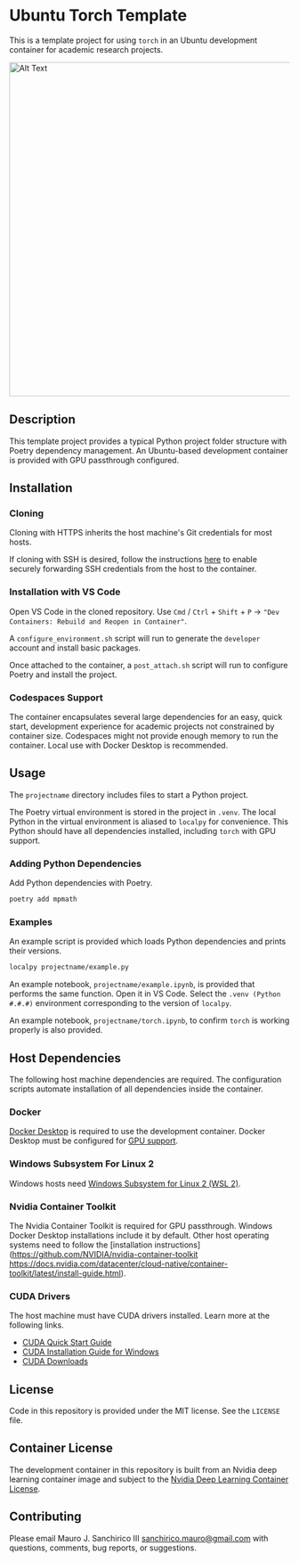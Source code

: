 # Ubuntu Torch Template

This is a template project for using `torch` in an Ubuntu development container for academic research projects.

<img src="https://repository-images.githubusercontent.com/893476283/fb713511-1b27-4cb4-81c0-f7c44623cf32" alt="Alt Text" width="600">

## Description

This template project provides a typical Python project folder structure with Poetry dependency management. An Ubuntu-based development container is provided with GPU passthrough configured.

## Installation

### Cloning

Cloning with HTTPS inherits the host machine's Git credentials for most hosts.

If cloning with SSH is desired, follow the instructions [here](https://code.visualstudio.com/remote/advancedcontainers/sharing-git-credentials) to enable securely forwarding SSH credentials from the host to the container.

### Installation with VS Code

Open VS Code in the cloned repository. Use `Cmd` / `Ctrl` + `Shift` + `P` &rarr; `"Dev Containers: Rebuild and Reopen in Container"`.

A `configure_environment.sh` script will run to generate the `developer` account and install basic packages.

Once attached to the container, a `post_attach.sh` script will run to configure Poetry and install the project.

### Codespaces Support

The container encapsulates several large dependencies for an easy, quick start, development experience for academic projects not constrained by container size. Codespaces might not provide enough memory to run the container. Local use with Docker Desktop is recommended.

## Usage

The `projectname` directory includes files to start a Python project.

The Poetry virtual environment is stored in the project in `.venv`. The local Python in the virtual environment is aliased to `localpy` for convenience. This Python should have all dependencies installed, including `torch` with GPU support.

### Adding Python Dependencies

Add Python dependencies with Poetry.

```bash
poetry add mpmath
```

### Examples

An example script is provided which loads Python dependencies and prints their versions.

```bash
localpy projectname/example.py
```

An example notebook, `projectname/example.ipynb`, is provided that performs the same function. Open it in VS Code. Select the `.venv (Python #.#.#)` environment corresponding to the version of `localpy`.

An example notebook, `projectname/torch.ipynb`, to confirm `torch` is working properly is also provided.

## Host Dependencies

The following host machine dependencies are required. The configuration scripts automate installation of all dependencies inside the container.

### Docker

[Docker Desktop](https://www.docker.com/blog/getting-started-with-docker-desktop/) is required to use the development container. Docker Desktop must be configured for [GPU support](https://docs.docker.com/desktop/features/gpu/).

### Windows Subsystem For Linux 2

Windows hosts need [Windows Subsystem for Linux 2 (WSL 2)](https://learn.microsoft.com/en-us/windows/wsl/install).

### Nvidia Container Toolkit

The Nvidia Container Toolkit is required for GPU passthrough. Windows Docker Desktop installations include it by default. Other host operating systems need to follow the [installation instructions](https://github.com/NVIDIA/nvidia-container-toolkit
https://docs.nvidia.com/datacenter/cloud-native/container-toolkit/latest/install-guide.html).

### CUDA Drivers

The host machine must have CUDA drivers installed. Learn more at the following links.

* [CUDA Quick Start Guide](https://docs.nvidia.com/cuda/cuda-quick-start-guide/index.html)
* [CUDA Installation Guide for Windows](https://docs.nvidia.com/cuda/cuda-installation-guide-microsoft-windows/index.html)
* [CUDA Downloads](https://developer.nvidia.com/cuda-downloads)

## License

Code in this repository is provided under the MIT license. See the `LICENSE` file.

## Container License

The development container in this repository is built from an Nvidia deep learning container image and subject to the [Nvidia Deep Learning Container License](https://developer.nvidia.com/ngc/nvidia-deep-learning-container-license).

## Contributing

Please email Mauro J. Sanchirico III [sanchirico.mauro@gmail.com](sanchirico.mauro@gmail.com) with questions, comments, bug reports, or suggestions.
